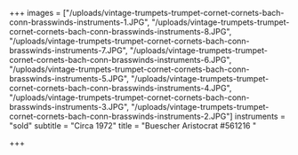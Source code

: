 +++
images = ["/uploads/vintage-trumpets-trumpet-cornet-cornets-bach-conn-brasswinds-instruments-1.JPG", "/uploads/vintage-trumpets-trumpet-cornet-cornets-bach-conn-brasswinds-instruments-8.JPG", "/uploads/vintage-trumpets-trumpet-cornet-cornets-bach-conn-brasswinds-instruments-7.JPG", "/uploads/vintage-trumpets-trumpet-cornet-cornets-bach-conn-brasswinds-instruments-6.JPG", "/uploads/vintage-trumpets-trumpet-cornet-cornets-bach-conn-brasswinds-instruments-5.JPG", "/uploads/vintage-trumpets-trumpet-cornet-cornets-bach-conn-brasswinds-instruments-4.JPG", "/uploads/vintage-trumpets-trumpet-cornet-cornets-bach-conn-brasswinds-instruments-3.JPG", "/uploads/vintage-trumpets-trumpet-cornet-cornets-bach-conn-brasswinds-instruments-2.JPG"]
instruments = "sold"
subtitle = "Circa 1972"
title = "Buescher Aristocrat #561216 "

+++
